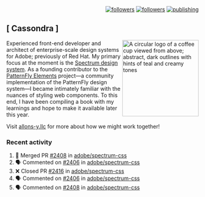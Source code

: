 <p align="right"><a rel="me" href="https://front-end.social/@castastrophe">
    <img alt="followers" title="Follow me on Mastodon" src="https://img.shields.io/mastodon/follow/109297102751309835?domain=https%3A%2F%2Ffront-end.social&label=Follow&logo=mastodon&logoColor=white&style=for-the-badge&labelColor=008080&color=006969"/></a>
  <a href="https://codepen.io/castastrophe/">
    <img alt="followers" title="Follow me on CodePen" src="https://img.shields.io/badge/16-1?color=640464&labelColor=7c007c&style=for-the-badge&logo=codepen&label=Follow"/></a>
<a href="https://castastrophe.medium.com/">
    <img alt="publishing" title="View articles on Medium" src="https://img.shields.io/badge/107-1?color=666&labelColor=444&label=subscribe&logo=medium&logoColor=white&style=for-the-badge"/></a>
</p>

## [&nbsp;Cassondra&nbsp;]

<img align="right" src="https://github-production-user-asset-6210df.s3.amazonaws.com/1840295/253016758-ba468774-1cd3-42c2-8f43-947b5eeb5edf.png" height="200" alt="A circular logo of a coffee cup viewed from above; abstract, dark outlines with hints of teal and creamy tones">

Experienced front-end developer and architect of enterprise-scale design systems for Adobe; previously of Red Hat. My primary focus at the moment is the [Spectrum design system](https://github.com/adobe/spectrum-css). As a founding contributor to the [PatternFly&nbsp;Elements](https://github.com/patternfly/patternfly-elements) project&mdash;a community implementation of the PatternFly design system&mdash;I became intimately familiar with the nuances of styling web components. To this end, I have been compiling a book with my learnings and hope to make it available later this year.

Visit [allons-y.llc](http://allons-y.llc/) for more about how we might work together!

### Recent activity

<!--START_SECTION:activity-->
1. 🎉 Merged PR [#2408](https://github.com/adobe/spectrum-css/pull/2408) in [adobe/spectrum-css](https://github.com/adobe/spectrum-css)
2. 🗣 Commented on [#2406](https://github.com/adobe/spectrum-css/pull/2406#issuecomment-1885830438) in [adobe/spectrum-css](https://github.com/adobe/spectrum-css)
3. ❌ Closed PR [#2416](https://github.com/adobe/spectrum-css/pull/2416) in [adobe/spectrum-css](https://github.com/adobe/spectrum-css)
4. 🗣 Commented on [#2406](https://github.com/adobe/spectrum-css/pull/2406#issuecomment-1884944687) in [adobe/spectrum-css](https://github.com/adobe/spectrum-css)
5. 🗣 Commented on [#2408](https://github.com/adobe/spectrum-css/pull/2408#issuecomment-1884938770) in [adobe/spectrum-css](https://github.com/adobe/spectrum-css)
<!--END_SECTION:activity-->
